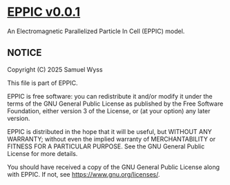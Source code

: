 # [EPPIC v0.0.1](https://github.com/samwyss/EPPIC)

An Electromagnetic Parallelized Particle In Cell (EPPIC) model.

## NOTICE

Copyright (C) 2025 Samuel Wyss

This file is part of EPPIC.

EPPIC is free software: you can redistribute it and/or modify it under the terms of the GNU General
Public License as published by the Free Software Foundation, either version 3 of the License, or (at your
option) any later version.

EPPIC is distributed in the hope that it will be useful, but WITHOUT ANY WARRANTY; without even
the implied warranty of MERCHANTABILITY or FITNESS FOR A PARTICULAR PURPOSE. See the
GNU General Public License for more details.

You should have received a copy of the GNU General Public License along with EPPIC. If not, see
<https://www.gnu.org/licenses/>.
